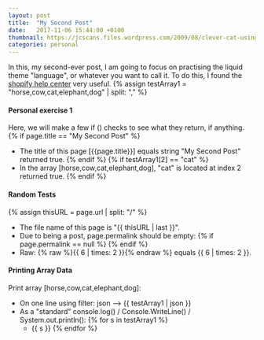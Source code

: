 ```yaml
---
layout: post
title:  "My Second Post"
date:   2017-11-06 15:44:00 +0100
thumbnail: https://jcscans.files.wordpress.com/2009/08/clever-cat-using-pc.jpg
categories: personal
---
```

In this, my second-ever post, I am going to focus on practising the liquid theme "language", or whatever you want to call it. To do this, I found the [shopify help center](https://help.shopify.com/themes/liquid) very useful.
{% assign testArray1 = "horse,cow,cat,elephant,dog" | split: "," %}

#### Personal exercise 1
Here, we will make a few if () checks to see what they return, if anything.
{% if page.title == "My Second Post" %}
* The title of this page [{{page.title}}] equals string "My Second Post" returned true.
{% endif %}
{% if testArray1[2] == "cat" %}
* In the array [horse,cow,cat,elephant,dog], "cat" is located at index 2 returned true.
{% endif %}

#### Random Tests
{% assign thisURL = page.url | split: "/" %}
* The file name of this page is "{{ thisURL | last }}".
* Due to being a post, page.permalink should be empty: {% if page.permalink == null %}  {% endif %}
* Raw: 
{% raw %}{{ 6 | times: 2 }}{% endraw %} equals {{ 6 | times: 2 }}.

#### Printing Array Data
Print array [horse,cow,cat,elephant,dog]:
* On one line using filter: json --> {{ testArray1 | json }}
* As a "standard" console.log() / Console.WriteLine() / System.out.println():
{% for s in testArray1 %}
  * {{ s }}
{% endfor %}




<!--
{% assign imgArray = "hej1,hej2,hej3,hej4,hej5,hej6,hej6,hej8,hej9,hej10" | split: "," %}
{% assign rowCount = imgArray.size | divided_by: 5 %}
{% for row in (0..rowCount) %}
    {% assign startIndex = 5 | times: row %}
    {% for img in imgArray limit:5 offset:startIndex  %}
        {{ img }}
    {% endfor %}
{% endfor %}
-->

